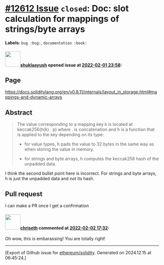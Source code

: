 # [\#12612 Issue](https://github.com/ethereum/solidity/issues/12612) `closed`: Doc: slot calculation for mappings of strings/byte arrays
**Labels**: `bug :bug:`, `documentation :book:`


#### <img src="https://avatars.githubusercontent.com/u/27727946?u=078dd16f50d032616b77fe8afcafbbfc34cf8c18&v=4" width="50">[shuklaayush](https://github.com/shuklaayush) opened issue at [2022-02-01 23:58](https://github.com/ethereum/solidity/issues/12612):

## Page

https://docs.soliditylang.org/en/v0.8.11/internals/layout_in_storage.html#mappings-and-dynamic-arrays

## Abstract

> The value corresponding to a mapping key k is located at keccak256(h(k) . p) where . is concatenation and h is a function that is applied to the key depending on its type:
>
> - for value types, h pads the value to 32 bytes in the same way as when storing the value in memory.
>
> - for strings and byte arrays, h computes the keccak256 hash of the unpadded data.

I think the second bullet point here is incorrect. For strings and byte arrays, h is just the unpadded data and not its hash.

## Pull request

I can make a PR once I get a confirmation 


#### <img src="https://avatars.githubusercontent.com/u/9073706?v=4" width="50">[chriseth](https://github.com/chriseth) commented at [2022-02-02 17:32](https://github.com/ethereum/solidity/issues/12612#issuecomment-1028180805):

Oh wow, this is embarassing! You are totally right!


-------------------------------------------------------------------------------



[Export of Github issue for [ethereum/solidity](https://github.com/ethereum/solidity). Generated on 2024.12.15 at 06:45:24.]
